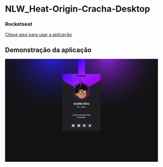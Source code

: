 # NLW_Heat-Origin-Cracha-Desktop

### Rocketseat

<a href="https://nlw-heat-cracha-desktop.netlify.app/">Clique aqui para usar a aplicação</a>

## Demonstração da aplicação

![image](/images/readme.png)
